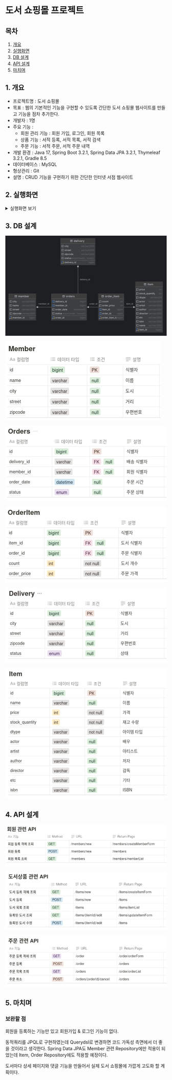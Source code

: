 # 도서 쇼핑몰 프로젝트

## 목차

1. [개요](#1-개요)
2. [실행화면](#2-실행화면)
3. [DB 설계](#3-db-설계)
4. [API 설계](#4-api-설계)
5. [마치며](#5-마치며)

## 1. 개요

- 프로젝트명 :  도서 쇼핑몰
- 목표 : 웹의 기본적인 기능을 구현할 수 있도록 간단한 도서 쇼핑몰 웹사이트를 만들고 기능을 점차 추가한다.
- 개발자 : 1명
- 주요 기능 :
    - 회원 관리 기능 : 회원 가입, 로그인, 회원 목록
    - 상품 기능 : 서적 등록, 서적 목록, 서적 검색
    - 주문 기능 : 서적 주문, 서적 주문 내역
- 개발 환경 : Java 17, Spring Boot 3.2.1, Spring Data JPA 3.2.1, Thymeleaf 3.2.1, Gradle 8.5
- 데이터베이스 : MySQL
- 형상관리 : Git
- 설명 : CRUD 기능을 구현하기 위한 간단한 인터넷 서점 웹사이트

## 2. 실행화면

<details>

<summary>실행화면 보기</summary>

- 홈 페이지
    
    ![bookshop_home.png](Images/bookshop_home.png)

    웹 사이트의 다른 기능으로 이동할 수 있는 홈 페이지이다.
    <br>
- 회원 등록 페이지
    
    ![bookshop_members_new.png](Images/bookshop_members_new.png)
    
    새로운 회원을 등록할 수 있는 화면이다. 새로운 회원을 등록하면 회원 목록 페이지로 redirect 된다.
    <br>
- 회원 목록 페이지
    
    ![bookshop_members.png](Images/bookshop_members.png)
    
    등록된 회원의 목록을 조회할 수 있는 화면이다.<br>
    <br>
- 도서 등록 페이지
    
    ![bookshop_items_new.png](Images/bookshop_items_new.png)
    
    새로운 도서 상품을 등록할 수 있는 화면이다. 가격과 수량은 숫자만 입력 가능하다. 도서를 새로 등록하면 도서 목록 페이지로 redirect 된다.
    <br>
- 도서 목록 페이지
    
    ![bookshop_items.png](Images/bookshop_items.png)
    
    등록된 도서 상품의 목록을 조회할 수 있는 화면이다. 수정 버튼을 누르면 도서 수정 페이지로 redirect 된다.
    <br>
- 도서 수정 페이지
    
    ![bookshop_items_edit.png](Images/bookshop_items_edit.png)
    
    등록된 도서의 내용을 수정할 수 있는 화면이다. 도서 등록 페이지와 동일한 양식이다.
    <br>
- 도서 주문 페이지
    
    ![bookshop_order.png](Images/bookshop_order.png)
    
    도서를 새로 주문할 수 있는 화면이다. 주문 수량은 숫자만 입력 가능하다. 도서를 새로 등록하면 주문 내역 페이지로 redirect 된다.
    <br>
- 주문 내역 페이지
    
    ![bookshop_orders.png](Images/bookshop_orders.png)
    
    주문한 도서 내역할 확인할 수 있는 화면이다. `Cancel` 버튼을 누르면 도서 상태가 `CANCEL`로 변경된다.
    
</details>

## 3. DB 설계

![jpashop2.png](Images/jpashop2.png)

![MemberDB.png](Images/table_member.png)

![OrdersDB.png](Images/table_orders.png)

![OrderItemDB.png](Images/table_orderitem.png)

![DeliveryDB.png](Images/table_delivery.png)

![ItemDB.png](Images/table_item.png)

## 4. API 설계

![MemberAPI.png](Images/apis_member.png)

![ItemAPI.png](Images/apis_item.png)

![OrderAPI.png](Images/apis_order.png)

## 5. 마치며

### 보완할 점

회원을 등록하는 기능만 있고 회원가입 & 로그인 기능이 없다. 

동적쿼리를 JPQL로 구현하였는데 Querydsl로 변경하면 코드 가독성 측면에서 더 좋을 것이라고 생각한다. Spring Data JPA도 Member 관련 Repository에만 적용이 되었는데 Item, Order Repository에도 적용할 예정이다.

도서마다 상세 페이지와 댓글 기능을 만들어서 실제 도서 쇼핑몰에 가깝게 고도화 할 계획이다.
